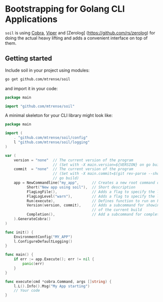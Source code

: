 # Bootstrapping for Golang CLI Applications

`soil` is using [Cobra](https://github.com/spf13/cobra), [Viper](https://github.com/spf13/viper) and [Zerolog]
(https://github.com/rs/zerolog) for doing the 
actual heavy lifting and adds a convenient interface on top of them.

## Getting started

Include soil in your project using modules:

```bash
go get github.com/mtrense/soil
```

and import it in your code:

```go
package main

import "github.com/mtrense/soil"
```

A minimal skeleton for your CLI library might look like:

```go
package main

import (
    . "github.com/mtrense/soil/config"
    l "github.com/mtrense/soil/logging"
)

var (
    version = "none"  // The current version of the program 
                      // (Set with -X main.version=${VERSION} on go build)
    commit  = "none"  // The current version of the program 
                      // (Set with -X main.commit=$(git rev-parse --short HEAD 2>/dev/null || echo \"none\") on 
                      // go build)
    app = NewCommandline("my_app",      // Creates a new root command object
          Short("New app using soil"),  // Short description
          FlagLogFile(),                // Adds a flag to specify the logfile location (--logfile FILE)
          FlagLogLevel("warn"),         // Adds a flag to specify the log level (--loglevel warn)
          Run(execute),                 // Defines function to run on handling this command
          Version(version, commit),     // Adds a subcommand for showing the version and commit info 
                                        // of the current build
          Completion(),                 // Add a subcommand for completion on bash, fish and zsh
    ).GenerateCobra()
)

func init() {
    EnvironmentConfig("MY_APP")
    l.ConfigureDefaultLogging()
}

func main() {
    if err := app.Execute(); err != nil {
        panic(err)
    }
}

func execute(cmd *cobra.Command, args []string) {
    l.L().Info().Msg("My App starting")
    // Your code
}
```